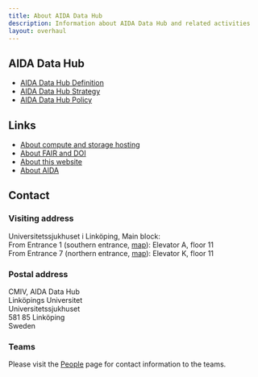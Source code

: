 ```yaml
---
title: About AIDA Data Hub
description: Information about AIDA Data Hub and related activities
layout: overhaul
---
```


## AIDA Data Hub
* [AIDA Data Hub Definition](../policy/definition)
* [AIDA Data Hub Strategy](../policy/strategy)
* [AIDA Data Hub Policy](../policy)

## Links
* [About compute and storage hosting](hosting)
* [About FAIR and DOI](fair)
* [About this website](website)
* [About AIDA](/about/aida)

## Contact
### Visiting address
Universitetssjukhuset i Linköping, Main block:  
From Entrance 1 (southern entrance, [map](https://maps.app.goo.gl/cYF2CwUdWxxjXBKMA)): Elevator A, floor 11  
From Entrance 7 (northern entrance, [map](https://maps.app.goo.gl/FWre6MALNn8Dhk1YA)): Elevator K, floor 11

### Postal address
CMIV, AIDA Data Hub  
Linköpings Universitet  
Universitetssjukhuset  
581 85 Linköping  
Sweden  

### Teams
Please visit the [People](../people) page for contact information to the teams.
